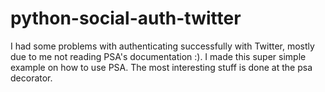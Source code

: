 # python-social-auth-twitter

I had some problems with authenticating successfully with Twitter, mostly due to me not reading PSA's documentation :). I made this super simple example on how to use PSA. The most interesting stuff is done at the psa decorator.
